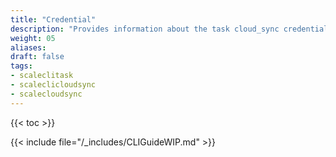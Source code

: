 ```yaml
---
title: "Credential"
description: "Provides information about the task cloud_sync credential namespace in the TrueNAS CLI. Includes command syntax and common commands."
weight: 05
aliases:
draft: false
tags:
- scaleclitask
- scaleclicloudsync
- scalecloudsync
---
```


{{< toc >}}

{{< include file="/_includes/CLIGuideWIP.md" >}}
